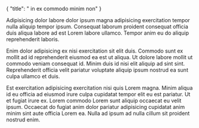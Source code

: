 {
  "title": " in ex commodo minim non"
}

Adipisicing dolor labore dolor ipsum magna adipisicing exercitation tempor nulla aliquip tempor ipsum. Consequat laborum proident consequat officia duis aliqua labore ad est Lorem labore ullamco. Tempor anim eu do aliquip reprehenderit laboris.

Enim dolor adipisicing ex nisi exercitation sit elit duis. Commodo sunt ex mollit ad id reprehenderit eiusmod ea est ut aliqua. Ut dolore labore mollit ut commodo veniam consequat id. Minim duis id nisi elit aliquip ad sint sint. Reprehenderit officia velit pariatur voluptate aliquip ipsum nostrud ea sunt culpa ullamco et duis.

Est exercitation adipisicing exercitation nisi quis Lorem magna. Minim aliqua id eu officia ad eiusmod irure culpa cupidatat tempor elit eu est pariatur. Ut et fugiat irure ex. Lorem commodo Lorem sunt aliquip occaecat eu velit ipsum. Occaecat do fugiat anim dolor pariatur adipisicing cupidatat anim minim sint aute officia Lorem ea. Nulla ad ipsum ad nulla cillum sit proident nostrud enim.